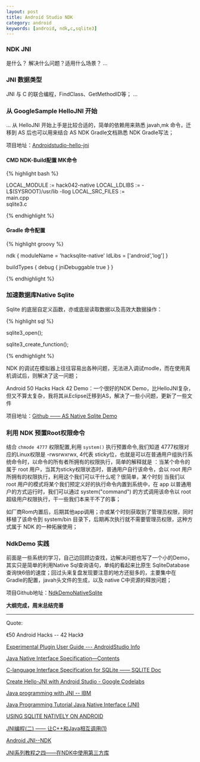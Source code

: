 ```yaml
---
layout: post
title: Android Studio NDK
category: android
keywords: [android, ndk,c,sqlite3]
---
```



###  NDK JNI

是什么？
解决什么问题？适用什么场景？
...


###  JNI 数据类型

JNI 与 C 的联合编程，FindClass、GetMethodID等；
...


###  从 GoogleSample HelloJNI 开始


...
从 HelloJNI 开始上手是比较合适的，简单的依赖用来熟悉 javah,mk 命令，迁移到 AS 后也可以用来结合 AS NDK Gradle文档熟悉 NDK Gradle写法；

项目地址：[Androidstudio-hello-jni](https://github.com/itlipan/android-ndk/tree/master/hello-jni)

####  CMD  NDK-Build配置 MK命令


{% highlight bash %}

LOCAL_MODULE := hack042-native
LOCAL_LDLIBS := -L$(SYSROOT)/usr/lib -llog
LOCAL_SRC_FILES := \
	         main.cpp \
	         sqlite3.c

{% endhighlight %}  

####  Gradle 命令配置

{% highlight groovy %}

ndk {
    moduleName = 'hacksqlite-native'
    ldLibs = ['android','log']
}

buildTypes {
    debug {
        jniDebuggable true
    }
}

{% endhighlight %}  

###  加速数据库Native Sqlite


Sqlite 的底层自定义函数，亦或底层读取数据以及高效大数据操作：

{% highlight sql %}

sqlite3_open();

sqlite3_create_function();

{% endhighlight %}  


NDK 的调试在模拟器上往往容易出各种问题，无法进入调试modle，而在使用真机调试后，则解决了这一问题；

Android 50 Hacks Hack 42 Demo：一个很好的NDK Demo，比HelloJNI复杂，但又不算太复杂，我将其从Eclipse迁移到AS，解决了一些小问题，更新了一些文件

项目地址：[Github —— AS Native Sqlite Demo](https://github.com/itlipan/hack042)



###  利用 NDK 预置Root权限命令


结合 `chmode 4777` 权限配置,利用 `system()` 执行预置命令,我们知道 4777权限对应的Linux权限是 -rwsrwxrwx, 4代表 sticky位，也就是可以在普通用户组执行系统命令时，以命令的所有者所拥有的权限执行，简单的解释就是 ：当某个命令的属于 root 用户，当其为sticky权限状态时，普通用户自行该命令，会以 root 用户所拥有的权限执行，利用这个我们可以干什么呢？很简单，某个时刻 当我们以 root 用户的模式将某个我们预定义好的执行命令内置到系统中，在 app 以普通用户的方式运行时，我们可以通过 system("command") 的方式调用该命令以 root 超级用户权限执行，干一些我们本来干不了的事；

如厂商Rom内置后，后期其他app调用；亦或某个时刻获取到了管理员权限，同时移植了该命令到 system/bin 目录下，后期再次执行就不需要管理员权限，这种方式属于 NDK 的一种拓展使用；


###  NdkDemo 实践

前面是一些系统的学习，自己边回顾边查找，边解决问题也写了一个小的Demo，其实只是简单的利用Native Sql查询语句，单纯的看起来比原生 SqliteDatabase查询快6倍的速度；回过头来复盘发现要注意的地方还挺多的，主要集中在 Gradle的配置，javah头文件的生成，以及 native C中资源的释放问题；


项目Github地址：[NdkDemoNativeSqlite](https://github.com/itlipan/NdkDemoNativeSqlite)

**大纲完成，周末总结完善**

---

Quote:

《50 Android Hacks -- 42 Hack》

[Experimental Plugin User Guide --- AndroidStudio Info](http://tools.android.com/tech-docs/new-build-system/gradle-experimental)

[Java Native Interface Specification—Contents](http://docs.oracle.com/javase/7/docs/technotes/guides/jni/spec/jniTOC.html)

[C-language Interface Specification for SQLite —— SQLITE Doc](https://www.sqlite.org/c3ref/intro.html)


[Create Hello-JNI with Android Studio - Google Codelabs](https://codelabs.developers.google.com/codelabs/android-studio-jni/index.html?index=..%2F..%2Findex#0)

[Java programming with JNI -- IBM](http://www.ibm.com/developerworks/java/tutorials/j-jni/j-jni.html)

[Java Programming Tutorial  Java Native Interface (JNI)](https://www3.ntu.edu.sg/home/ehchua/programming/java/JavaNativeInterface.html)

[USING SQLITE NATIVELY ON ANDROID](http://blog.kdehairy.com/using-sqlite-natively-on-android/)

[JNI编程(二) —— 让C++和Java相互调用(1)](http://chnic.iteye.com/blog/228096)

[Android JNI--NDK](http://www.cnblogs.com/skywang12345/archive/2013/05/23/3092812.html)

[JNI系列教程之四——在NDK中使用第三方库](http://blog.whyun.com/posts/jnindk/use-thrid-part-library-in-ndk/)
